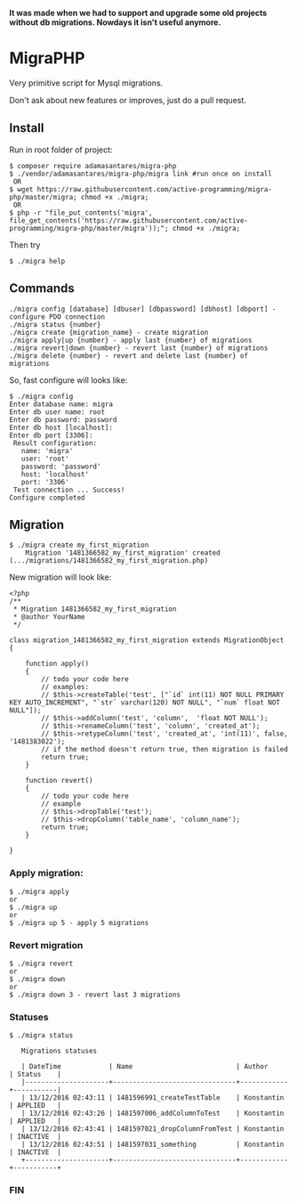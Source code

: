 **It was made when we had to support and upgrade some old projects without db migrations. Nowdays it isn't useful anymore.**


MigraPHP
========

Very primitive script for Mysql migrations.

Don't ask about new features or improves, just do a pull request.

Install
-------

Run in root folder of project:

```
$ composer require adamasantares/migra-php
$ ./vendor/adamasantares/migra-php/migra link #run once on install
 OR
$ wget https://raw.githubusercontent.com/active-programming/migra-php/master/migra; chmod +x ./migra; 
 OR
$ php -r "file_put_contents('migra', file_get_contents('https://raw.githubusercontent.com/active-programming/migra-php/master/migra'));"; chmod +x ./migra;
```

Then try

```
$ ./migra help
```

Commands
--------

```
./migra config [database] [dbuser] [dbpassword] [dbhost] [dbport] - configure PDO connection
./migra status {number}
./migra create {migration_name} - create migration
./migra apply|up {number} - apply last {number} of migrations
./migra revert|down {number} - revert last {number} of migrations
./migra delete {number} - revert and delete last {number} of migrations
```

So, fast configure will looks like:

```
$ ./migra config
Enter database name: migra
Enter db user name: root
Enter db password: password
Enter db host [localhost]: 
Enter db port [3306]: 
 Result configuration:
   name: 'migra'
   user: 'root'
   password: 'password'
   host: 'localhost'
   port: '3306'
 Test connection ... Success!
Configure completed
```

Migration
---------

```
$ ./migra create my_first_migration
    Migration '1481366582_my_first_migration' created (.../migrations/1481366582_my_first_migration.php)
```

New migration will look like:

```
<?php
/**
 * Migration 1481366582_my_first_migration
 * @author YourName
 */ 

class migration_1481366582_my_first_migration extends MigrationObject
{

    function apply()
    {
        // todo your code here
        // examples:
        // $this->createTable('test', ["`id` int(11) NOT NULL PRIMARY KEY AUTO_INCREMENT", "`str` varchar(120) NOT NULL", "`num` float NOT NULL"]);
        // $this->addColumn('test', 'column',  'float NOT NULL');
        // $this->renameColumn('test', 'column', 'created_at');
        // $this->retypeColumn('test', 'created_at', 'int(11)', false, '1481383022');
        // if the method doesn't return true, then migration is failed
        return true;
    }

    function revert()
    {
        // todo your code here
        // example
        // $this->dropTable('test');
        // $this->dropColumn('table_name', 'column_name');
        return true;
    }

}
```

### Apply migration:

```
$ ./migra apply
or
$ ./migra up
or
$ ./migra up 5 - apply 5 migrations
```

### Revert migration

```
$ ./migra revert
or
$ ./migra down
or
$ ./migra down 3 - revert last 3 migrations
```

### Statuses

```
$ ./migra status

   Migrations statuses

   | DateTime            | Name                          | Author     | Status    |
   |---------------------+-------------------------------+------------+-----------|
   | 13/12/2016 02:43:11 | 1481596991_createTestTable    | Konstantin | APPLIED   |
   | 13/12/2016 02:43:26 | 1481597006_addColumnToTest    | Konstantin | APPLIED   |
   | 13/12/2016 02:43:41 | 1481597021_dropColumnFromTest | Konstantin | INACTIVE  |
   | 13/12/2016 02:43:51 | 1481597031_something          | Konstantin | INACTIVE  |
   +---------------------+-------------------------------+------------+-----------+
```

### FIN
